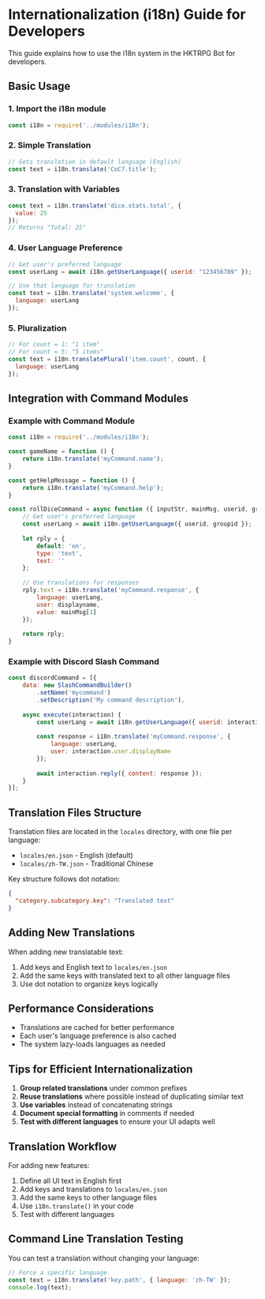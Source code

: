 # Internationalization (i18n) Guide for Developers

This guide explains how to use the i18n system in the HKTRPG Bot for developers.

## Basic Usage

### 1. Import the i18n module

```javascript
const i18n = require('../modules/i18n');
```

### 2. Simple Translation

```javascript
// Gets translation in default language (English)
const text = i18n.translate('CoC7.title');
```

### 3. Translation with Variables

```javascript
const text = i18n.translate('dice.stats.total', {
  value: 25
});
// Returns "Total: 25"
```

### 4. User Language Preference

```javascript
// Get user's preferred language
const userLang = await i18n.getUserLanguage({ userid: "123456789" });

// Use that language for translation
const text = i18n.translate('system.welcome', {
  language: userLang
});
```

### 5. Pluralization

```javascript
// For count = 1: "1 item"
// For count = 5: "5 items"
const text = i18n.translatePlural('item.count', count, {
  language: userLang
});
```

## Integration with Command Modules

### Example with Command Module

```javascript
const i18n = require('../modules/i18n');

const gameName = function () {
    return i18n.translate('myCommand.name');
}

const getHelpMessage = function () {
    return i18n.translate('myCommand.help');
}

const rollDiceCommand = async function ({ inputStr, mainMsg, userid, groupid, displayname }) {
    // Get user's preferred language
    const userLang = await i18n.getUserLanguage({ userid, groupid });
    
    let rply = {
        default: 'on',
        type: 'text',
        text: ''
    };
    
    // Use translations for responses
    rply.text = i18n.translate('myCommand.response', {
        language: userLang,
        user: displayname,
        value: mainMsg[1]
    });
    
    return rply;
}
```

### Example with Discord Slash Command

```javascript
const discordCommand = [{
    data: new SlashCommandBuilder()
        .setName('mycommand')
        .setDescription('My command description'),
    
    async execute(interaction) {
        const userLang = await i18n.getUserLanguage({ userid: interaction.user.id });
        
        const response = i18n.translate('myCommand.response', {
            language: userLang,
            user: interaction.user.displayName
        });
        
        await interaction.reply({ content: response });
    }
}];
```

## Translation Files Structure

Translation files are located in the `locales` directory, with one file per language:

- `locales/en.json` - English (default)
- `locales/zh-TW.json` - Traditional Chinese

Key structure follows dot notation:

```json
{
  "category.subcategory.key": "Translated text"
}
```

## Adding New Translations

When adding new translatable text:

1. Add keys and English text to `locales/en.json`
2. Add the same keys with translated text to all other language files
3. Use dot notation to organize keys logically

## Performance Considerations

- Translations are cached for better performance
- Each user's language preference is also cached
- The system lazy-loads languages as needed

## Tips for Efficient Internationalization

1. **Group related translations** under common prefixes
2. **Reuse translations** where possible instead of duplicating similar text
3. **Use variables** instead of concatenating strings
4. **Document special formatting** in comments if needed
5. **Test with different languages** to ensure your UI adapts well

## Translation Workflow

For adding new features:

1. Define all UI text in English first
2. Add keys and translations to `locales/en.json`
3. Add the same keys to other language files
4. Use `i18n.translate()` in your code
5. Test with different languages

## Command Line Translation Testing

You can test a translation without changing your language:

```javascript
// Force a specific language
const text = i18n.translate('key.path', { language: 'zh-TW' });
console.log(text);
``` 